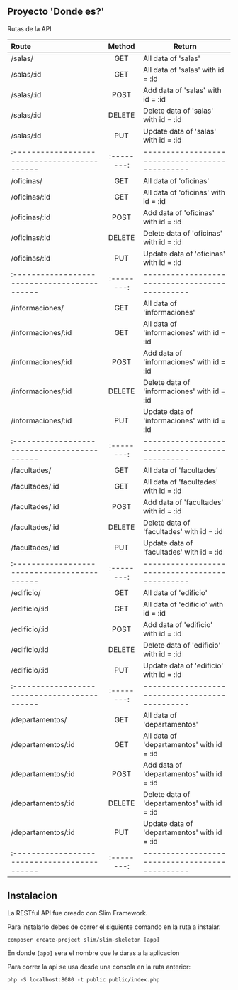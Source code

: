 ## Proyecto 'Donde es?'

Rutas de la API

| Route                                      | Method   |  Return                                      |
|:-------------------------------------------|:--------:|----------------------------------------------|
| /salas/                                    |  GET     | All data of 'salas'                          |
| /salas/:id                                 |  GET     | All data of 'salas' with id = :id            |
| /salas/:id                                 |  POST    | Add data of 'salas' with id = :id            |
| /salas/:id                                 |  DELETE  | Delete data of 'salas' with id = :id         |
| /salas/:id                                 |  PUT     | Update data of 'salas' with id = :id         |
|:-------------------------------------------|:--------:|----------------------------------------------|
| /oficinas/                                 |  GET     | All data of 'oficinas'                       |
| /oficinas/:id                              |  GET     | All data of 'oficinas' with id = :id         |
| /oficinas/:id                              |  POST    | Add data of 'oficinas' with id = :id         |
| /oficinas/:id                              |  DELETE  | Delete data of 'oficinas' with id = :id      |
| /oficinas/:id                              |  PUT     | Update data of 'oficinas' with id = :id      |
|:-------------------------------------------|:--------:|----------------------------------------------|
| /informaciones/                            |  GET     | All data of 'informaciones'                  |
| /informaciones/:id                         |  GET     | All data of 'informaciones' with id = :id    |
| /informaciones/:id                         |  POST    | Add data of 'informaciones' with id = :id    |
| /informaciones/:id                         |  DELETE  | Delete data of 'informaciones' with id = :id |
| /informaciones/:id                         |  PUT     | Update data of 'informaciones' with id = :id |
|:-------------------------------------------|:--------:|----------------------------------------------|
| /facultades/                               |  GET     | All data of 'facultades'                     |
| /facultades/:id                            |  GET     | All data of 'facultades' with id = :id       |
| /facultades/:id                            |  POST    | Add data of 'facultades' with id = :id       |
| /facultades/:id                            |  DELETE  | Delete data of 'facultades' with id = :id    |
| /facultades/:id                            |  PUT     | Update data of 'facultades' with id = :id    |
|:-------------------------------------------|:--------:|----------------------------------------------|
| /edificio/                                 |  GET     | All data of 'edificio'                       |
| /edificio/:id                              |  GET     | All data of 'edificio' with id = :id         |
| /edificio/:id                              |  POST    | Add data of 'edificio' with id = :id         |
| /edificio/:id                              |  DELETE  | Delete data of 'edificio' with id = :id      |
| /edificio/:id                              |  PUT     | Update data of 'edificio' with id = :id      |
|:-------------------------------------------|:--------:|----------------------------------------------|
| /departamentos/                            |  GET     | All data of 'departamentos'                  |
| /departamentos/:id                         |  GET     | All data of 'departamentos' with id = :id    |
| /departamentos/:id                         |  POST    | Add data of 'departamentos' with id = :id    |
| /departamentos/:id                         |  DELETE  | Delete data of 'departamentos' with id = :id |
| /departamentos/:id                         |  PUT     | Update data of 'departamentos' with id = :id |
|:-------------------------------------------|:--------:|----------------------------------------------|


## Instalacion
La RESTful API fue creado con Slim Framework.

Para instalarlo debes de correr el siguiente comando en la ruta a instalar.

    composer create-project slim/slim-skeleton [app]

En donde `[app]` sera el nombre que le daras a la aplicacion

Para correr la api se usa desde una consola en la ruta anterior:

	php -S localhost:8080 -t public public/index.php

